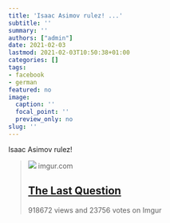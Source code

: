 ```yaml
---
title: 'Isaac Asimov rulez! ...'
subtitle: ''
summary: ''
authors: ["admin"]
date: 2021-02-03
lastmod: 2021-02-03T10:50:38+01:00
categories: []
tags:
- facebook
- german
featured: no
image:
  caption: ''
  focal_point: ''
  preview_only: no
slug: ''
---
```

Isaac Asimov rulez!
> [![](https://i.imgur.com/sv05qpF.jpg?fb)](https://imgur.com/gallery/9KWrH)
> imgur.com
> ## [The Last Question](https://imgur.com/gallery/9KWrH)
>
>918672 views and 23756 votes on Imgur


